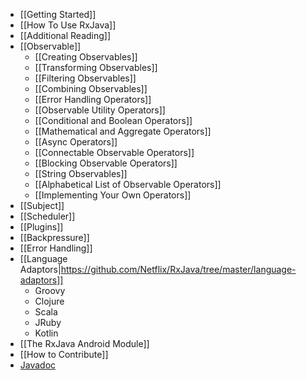 * [[Getting Started]]
* [[How To Use RxJava]]
* [[Additional Reading]]
* [[Observable]]
  * [[Creating Observables]]
  * [[Transforming Observables]]
  * [[Filtering Observables]]
  * [[Combining Observables]]
  * [[Error Handling Operators]]
  * [[Observable Utility Operators]]
  * [[Conditional and Boolean Operators]]
  * [[Mathematical and Aggregate Operators]]
  * [[Async Operators]]
  * [[Connectable Observable Operators]]
  * [[Blocking Observable Operators]]
  * [[String Observables]]
  * [[Alphabetical List of Observable Operators]]
  * [[Implementing Your Own Operators]]
* [[Subject]]
* [[Scheduler]]
* [[Plugins]]
* [[Backpressure]]
* [[Error Handling]]
* [[Language Adaptors|https://github.com/Netflix/RxJava/tree/master/language-adaptors]]
  * Groovy
  * Clojure
  * Scala
  * JRuby
  * Kotlin
* [[The RxJava Android Module]]
* [[How to Contribute]]
* [Javadoc](http://reactivex.io/RxJava/javadoc/rx/Observable.html)